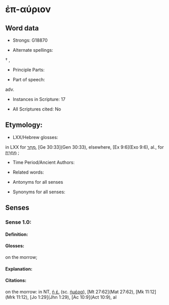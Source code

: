 # ἐπ-αύριον

<!-- Status: S2=NeedsEdits -->
<!-- Lexica used for edits:   -->

## Word data

* Strongs: G18870

* Alternate spellings:

† , 

* Principle Parts: 


* Part of speech: 

adv.

* Instances in Scripture: 17

* All Scriptures cited: No

## Etymology: 


* LXX/Hebrew glosses: 

in LXX for [מָחָר](//en-uhl/H4279), [Ge 30:33](Gen 30:33), elsewhere, [Ex 9:6](Exo 9:6), al., for [מׇחֳרָת](//en-uhl/H4283) ;

* Time Period/Ancient Authors: 


* Related words: 

* Antonyms for all senses

* Synonyms for all senses: 


## Senses 


### Sense  1.0: 

#### Definition: 

#### Glosses: 

on the morrow; 

#### Explanation: 


#### Citations: 

on the morrow: in NT, [ἡ ἐ.]() (sc. [ἡμέρα]()), [Mt 27:62](Mat 27:62), [Mk 11:12](Mrk 11:12), [Jo 1:29](Jhn 1:29), [Ac 10:9](Act 10:9), al 
